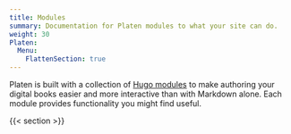 ```yaml
---
title: Modules
summary: Documentation for Platen modules to what your site can do.
weight: 30
Platen:
  Menu:
    FlattenSection: true
---
```


Platen is built with a collection of [Hugo modules][01] to make authoring your digital books easier
and more interactive than with Markdown alone. Each module provides functionality you might find
useful.

{{< section >}}

[01]: https://gohugo.io/hugo-modules/
